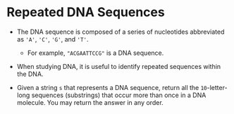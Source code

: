 # Repeated DNA Sequences

- The DNA sequence is composed of a series of nucleotides abbreviated as `'A'`, `'C'`, `'G'`, and `'T'`.

  - For example, `"ACGAATTCCG"` is a DNA sequence.
- When studying DNA, it is useful to identify repeated sequences within the DNA.

- Given a string `s` that represents a DNA sequence, return all the `10`-letter-long sequences (substrings) that occur more than once in a DNA molecule. You may return the answer in any order.
